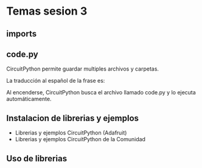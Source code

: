 # Temas sesion 3
## imports
## code.py
CircuitPython permite guardar multiples archivos y carpetas.

La traducción al español de la frase es:

Al encenderse, CircuitPython busca el archivo llamado code.py y lo ejecuta automáticamente.
## Instalacion de librerias y ejemplos
* Librerias y ejemplos CircuitPython (Adafruit)
* Librerias y ejemplos CircuitPython de la Comunidad
## Uso de librerias
